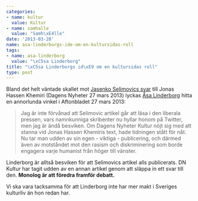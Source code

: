 ```yaml
---
categories:
- name: kultur
  value: Kultur
- name: samhalle
  value: "Samh\xE4lle"
date: '2013-03-28'
name: asa-linderborgs-ide-om-en-kultursidas-roll
tags:
- name: asa-linderborg
  value: "\xC5sa Linderborg"
title: "\xC5sa Linderborgs id\xE9 om en kultursidas roll"
type: post
---
```

Bland det helt väntade skallet mot [Jasenko Selimovics svar](http://www.dn.se/kultur-noje/debatt-essa/jonas-min-van) till Jonas Hassen Khemiri (Dagens Nyheter 27 mars 2013) lyckas [Åsa Linderborg](http://www.aftonbladet.se/kultur/article16496916.ab) hitta en annorlunda vinkel i Aftonbladet 27 mars 2013:

> Jag är inte förvånad att Selimovic artikel går att läsa i den liberala pressen, vars namnkunniga skribenter nu hyllar honom på Twitter, men jag är ändå besviken. Om Dagens Nyheter Kultur nöjt sig med att stanna vid Jonas Hassen Khemiris text, hade tidningen stått för nåt. Nu tar man udden av sin egen - viktiga - publicering, och därmed även av motståndet mot den rasism och diskriminering som borde engagera varje humanist från höger till vänster.

Linderborg är alltså besviken för att Selimovics artikel alls publicerats. DN Kultur har tagit udden av en annan artikel genom att släppa in ett svar till den. **Monolog är att föredra framför debatt.**

Vi ska vara tacksamma för att Linderborg inte har mer makt i Sveriges kulturliv än hon redan har.

